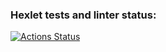 ### Hexlet tests and linter status:
[![Actions Status](https://github.com/BACCARAT333/frontend-project-44/actions/workflows/hexlet-check.yml/badge.svg)](https://github.com/BACCARAT333/frontend-project-44/actions)